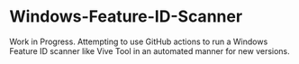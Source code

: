 # Windows-Feature-ID-Scanner
Work in Progress. Attempting to use GitHub actions to run a Windows Feature ID scanner like Vive Tool in an automated manner for new versions.
